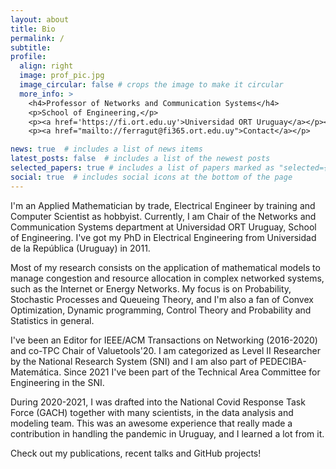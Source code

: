 ```yaml
---
layout: about
title: Bio
permalink: /
subtitle:
profile:
  align: right
  image: prof_pic.jpg
  image_circular: false # crops the image to make it circular
  more_info: >
    <h4>Professor of Networks and Communication Systems</h4>
    <p>School of Engineering,</p>
    <p><a href='https://fi.ort.edu.uy'>Universidad ORT Uruguay</a></p><br />
    <p><a href="mailto://ferragut@fi365.ort.edu.uy">Contact</a></p>

news: true  # includes a list of news items
latest_posts: false  # includes a list of the newest posts
selected_papers: true # includes a list of papers marked as "selected={true}"
social: true  # includes social icons at the bottom of the page
---
```


I'm an Applied Mathematician by trade, Electrical Engineer by training and Computer Scientist as hobbyist. Currently, I am Chair of the Networks and Communication Systems department at Universidad ORT Uruguay, School of Engineering. I've got my PhD in Electrical Engineering from Universidad de la República (Uruguay) in 2011.

Most of my research consists on the application of mathematical models to manage congestion and resource allocation in complex networked systems, such as the Internet or Energy Networks. My focus is on Probability, Stochastic Processes and Queueing Theory, and I'm also a fan of Convex Optimization, Dynamic programming, Control Theory and Probability and Statistics in general.

I've been an Editor for IEEE/ACM Transactions on Networking (2016-2020) and co-TPC Chair of Valuetools'20. I am categorized as Level II Researcher by the National Research System (SNI) and I am also part of PEDECIBA-Matemática. Since 2021 I've been part of the Technical Area Committee for Engineering in the SNI.

During 2020-2021, I was drafted into the National Covid Response Task Force (GACH) together with many scientists, in the data analysis and modeling team. This was an awesome experience that really made a contribution in handling the pandemic in Uruguay, and I learned a lot from it.

Check out my publications, recent talks and GitHub projects!
